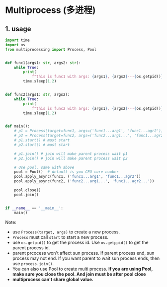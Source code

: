 # Multiprocess (多进程)

## 1. usage

```python
import time
import os
from multiprocessing import Process, Pool


def func1(args1: str, args2: str):
    while True:
        print(
            f"this is func1 with args: {args1}, {args2}---{os.getpid()}---{os.getppid()}")
        time.sleep(1.2)


def func2(args1: str, args2):
    while True:
        print(
            f"this is func2 with args: {args1}, {args2}---{os.getpid()}---{os.getppid()}")
        time.sleep(1.2)


def main():
    # p1 = Process(target=func1, args=('func1...arg1', 'func1...agr2'))
    # p2 = Process(target=func2, args=('func2...arg1...', 'func1...agr2...'))
    # p1.start() # must start
    # p2.start() # must start

    # p1.join() # join will make parent process wait p1
    # p2.join() # join will make parent process wait p2

    # Use pool, same with above
    pool = Pool()  # default is you CPU core number
    pool.apply_async(func1, ('func1...arg1', 'func1...agr2'))
    pool.apply_async(func2, ('func2...arg1...', 'func1...agr2...'))

    pool.close()
    pool.join()


if __name__ == '__main__':
    main()
```

Note:

-   use `Process(target, args)` to create a new process.
-   `Process` must call `start` to start a new process.
-   use `os.getpid()` to get the process id. Use `os.getppid()` to get the parent process id.
-   parent prcocess won't affect sun process. If parent process end, sun process may not end. If you want parent to wait sun process ends, then use `process.join()`.
-   You can also use Pool to create multi process. **If you are using Pool, make sure you close the pool. And join must be after pool close**
-   **multiprocess can't share global value.**